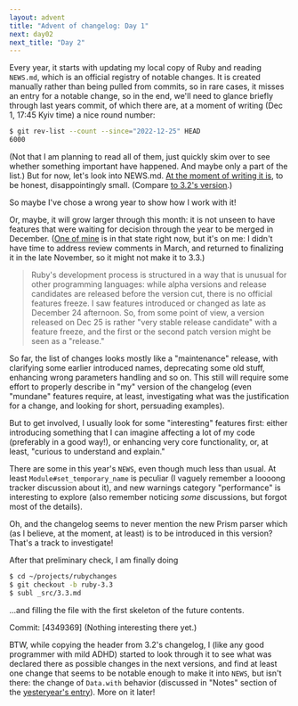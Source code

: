 ```yaml
---
layout: advent
title: "Advent of changelog: Day 1"
next: day02
next_title: "Day 2"
---
```


Every year, it starts with updating my local copy of Ruby and reading `NEWS.md`, which is an official registry of notable changes. It is created manually rather than being pulled from commits, so in rare cases, it misses an entry for a notable change, so in the end, we'll need to glance briefly through last years commit, of which there are, at a moment of writing (Dec 1, 17:45 Kyiv time) a nice round number:

```bash
$ git rev-list --count --since="2022-12-25" HEAD
6000
```

(Not that I am planning to read all of them, just quickly skim over to see whether something important have happened. And maybe only a part of the list.) But for now, let's look into NEWS.md. [At the moment of writing it is](https://github.com/ruby/ruby/blob/e005c517325f3559acd2c75d368a58b50ebbb0f9/NEWS.md), to be honest, disappointingly small. (Compare [to 3.2's version](https://github.com/ruby/ruby/blob/master/doc/NEWS/NEWS-3.2.0.md).)

So maybe I've chose a wrong year to show how I work with it!

Or, maybe, it will grow larger through this month: it is not unseen to have features that were waiting for decision through the year to be merged in December. ([One of mine](https://github.com/ruby/ruby/pull/7444) is in that state right now, but it's on me: I didn't have time to address review comments in March, and returned to finalizing it in the late November, so it might not make it to 3.3.)

> Ruby's development process is structured in a way that is unusual for other programming languages: while alpha versions and release candidates are released before the version cut, there is no official features freeze. I saw features introduced or changed as late as December 24 afternoon. So, from some point of view, a version released on Dec 25 is rather "very stable release candidate" with a feature freeze, and the first or the second patch version might be seen as a "release."

So far, the list of changes looks mostly like a "maintenance" release, with clarifying some earlier introduced names, deprecating some old stuff, enhancing wrong parameters handling and so on. This still will require some effort to properly describe in "my" version of the changelog (even "mundane" features require, at least, investigating what was the justification for a change, and looking for short, persuading examples).

But to get involved, I usually look for some "interesting" features first: either introducing something that I can imagine affecting a lot of my code (preferably in a good way!), or enhancing very core functionality, or, at least, "curious to understand and explain."

There are some in this year's `NEWS`, even though much less than usual. At least `Module#set_temporary_name` is peculiar (I vaguely remember a loooong tracker discussion about it), and new warnings category "performance" is interesting to explore (also remember noticing _some_ discussions, but forgot most of the details).

Oh, and the changelog seems to never mention the new Prism parser which (as I believe, at the moment, at least) is to be introduced in this version? That's a track to investigate!

After that preliminary check, I am finally doing
```bash
$ cd ~/projects/rubychanges
$ git checkout -b ruby-3.3
$ subl _src/3.3.md
```

...and filling the file with the first skeleton of the future contents.

Commit: [4349369] (Nothing interesting there yet.)

BTW, while copying the header from 3.2's changelog, I (like any good programmer with mild ADHD) started to look through it to see what was declared there as possible changes in the next versions, and find at least one change that seems to be notable enough to make it into `NEWS`, but isn't there: the change of `Data.with` behavior (discussed in "Notes" section of the [yesteryear's entry](https://rubyreferences.github.io/rubychanges/3.2.html#data-new-immutable-value-object-class)). More on it later!
